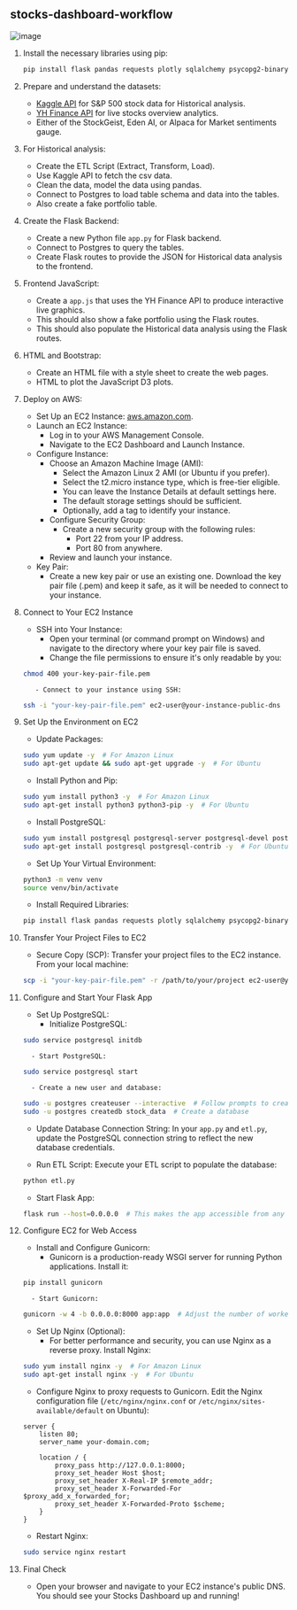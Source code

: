 ## stocks-dashboard-workflow
![image](https://github.com/user-attachments/assets/0abd04e2-7742-4e29-b18c-02afdfd59ffb)

1. Install the necessary libraries using pip:
     ```bash
     pip install flask pandas requests plotly sqlalchemy psycopg2-binary
     ```
2. Prepare and understand the datasets:
     - [Kaggle API](https://www.kaggle.com/datasets/camnugent/sandp500) for S&P 500 stock data for Historical analysis.
     - [YH Finance API](https://financeapi.net/tutorial) for live stocks overview analytics.
     - Either of the StockGeist, Eden AI, or Alpaca for Market sentiments gauge.
3. For Historical analysis:
     - Create the ETL Script (Extract, Transform, Load).
     - Use Kaggle API to fetch the csv data.
     - Clean the data, model the data using pandas.
     - Connect to Postgres to load table schema and data into the tables.
     - Also create a fake portfolio table.
4. Create the Flask Backend:
     - Create a new Python file `app.py` for Flask backend.
     - Connect to Postgres to query the tables.
     - Create Flask routes to provide the JSON for Historical data analysis to the frontend.
5. Frontend JavaScript:
     - Create a `app.js` that uses the YH Finance API to produce interactive live graphics.
     - This should also show a fake portfolio using the Flask routes.
     - This should also populate the Historical data analysis using the Flask routes.
6. HTML and Bootstrap:
     - Create an HTML file with a style sheet to create the web pages.
     - HTML to plot the JavaScript D3 plots.
7. Deploy on AWS:
     - Set Up an EC2 Instance: [aws.amazon.com](https://aws.amazon.com/).
     - Launch an EC2 Instance:
         - Log in to your AWS Management Console.
         - Navigate to the EC2 Dashboard and Launch Instance.
     - Configure Instance:
         - Choose an Amazon Machine Image (AMI):
             - Select the Amazon Linux 2 AMI (or Ubuntu if you prefer).
             - Select the t2.micro instance type, which is free-tier eligible.
             - You can leave the Instance Details at default settings here.
             - The default storage settings should be sufficient.
             - Optionally, add a tag to identify your instance.
         - Configure Security Group:
             - Create a new security group with the following rules:
                 - Port 22 from your IP address.
                 - Port 80 from anywhere.
         - Review and launch your instance.
     - Key Pair:
         - Create a new key pair or use an existing one. Download the key pair file (.pem) and keep it safe, as it will be needed to connect to your instance.
8. Connect to Your EC2 Instance
     - SSH into Your Instance:
          - Open your terminal (or command prompt on Windows) and navigate to the directory where your key pair file is saved.
          - Change the file permissions to ensure it's only readable by you:
     ```bash
     chmod 400 your-key-pair-file.pem
     ```
          - Connect to your instance using SSH:
     ```bash
     ssh -i "your-key-pair-file.pem" ec2-user@your-instance-public-dns
     ```
9. Set Up the Environment on EC2
     - Update Packages:
     ```bash
     sudo yum update -y  # For Amazon Linux
     sudo apt-get update && sudo apt-get upgrade -y  # For Ubuntu
     ```
     - Install Python and Pip:
     ```bash
     sudo yum install python3 -y  # For Amazon Linux
     sudo apt-get install python3 python3-pip -y  # For Ubuntu
     ```
     - Install PostgreSQL:
     ```bash
     sudo yum install postgresql postgresql-server postgresql-devel postgresql-contrib postgresql-docs -y  # For Amazon Linux
     sudo apt-get install postgresql postgresql-contrib -y  # For Ubuntu
     ```
     - Set Up Your Virtual Environment:
     ```bash
     python3 -m venv venv
     source venv/bin/activate
     ```
     - Install Required Libraries:
     ```bash
     pip install flask pandas requests plotly sqlalchemy psycopg2-binary
     ```
10. Transfer Your Project Files to EC2
     - Secure Copy (SCP): Transfer your project files to the EC2 instance. From your local machine:
     ```bash
     scp -i "your-key-pair-file.pem" -r /path/to/your/project ec2-user@your-instance-public-dns:/home/ec2-user/
     ```
11. Configure and Start Your Flask App
     - Set Up PostgreSQL:
          - Initialize PostgreSQL:
     ```bash
     sudo service postgresql initdb
     ```
          - Start PostgreSQL:
     ```bash
     sudo service postgresql start
     ```
          - Create a new user and database:
     ```bash
     sudo -u postgres createuser --interactive  # Follow prompts to create a user
     sudo -u postgres createdb stock_data  # Create a database
     ```
     - Update Database Connection String: In your `app.py` and `etl.py`, update the PostgreSQL connection string to reflect the new database credentials.

     - Run ETL Script: Execute your ETL script to populate the database:
     ```bash
     python etl.py
     ```

     - Start Flask App:
     ```bash
     flask run --host=0.0.0.0  # This makes the app accessible from any IP address
     ```

12. Configure EC2 for Web Access
     - Install and Configure Gunicorn:
          - Gunicorn is a production-ready WSGI server for running Python applications. Install it:
     ```bash
     pip install gunicorn
     ```
          - Start Gunicorn:
     ```bash
     gunicorn -w 4 -b 0.0.0.0:8000 app:app  # Adjust the number of workers (-w) as needed
     ```

     - Set Up Nginx (Optional):
          - For better performance and security, you can use Nginx as a reverse proxy. Install Nginx:
     ```bash
     sudo yum install nginx -y  # For Amazon Linux
     sudo apt-get install nginx -y  # For Ubuntu
     ```
     - Configure Nginx to proxy requests to Gunicorn. Edit the Nginx configuration file (`/etc/nginx/nginx.conf` or `/etc/nginx/sites-available/default` on Ubuntu):
     ```nginx
     server {
         listen 80;
         server_name your-domain.com;

         location / {
             proxy_pass http://127.0.0.1:8000;
             proxy_set_header Host $host;
             proxy_set_header X-Real-IP $remote_addr;
             proxy_set_header X-Forwarded-For $proxy_add_x_forwarded_for;
             proxy_set_header X-Forwarded-Proto $scheme;
         }
     }
     ```
     - Restart Nginx:
     ```bash
     sudo service nginx restart
     ```

13. Final Check
     - Open your browser and navigate to your EC2 instance's public DNS. You should see your Stocks Dashboard up and running!
